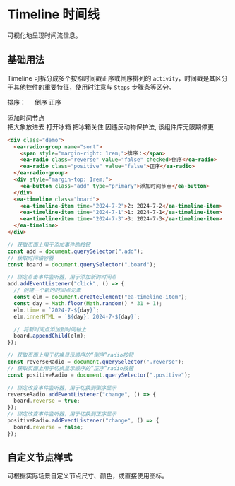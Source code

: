 <script setup>
import { onMounted } from 'vue'

onMounted(() => {
    import('../index.js')
    import('./index.scss')

    const add = document.querySelector('.add');
    const board = document.querySelector('.board');
    add.addEventListener('click', () => {
        const elm = document.createElement('ea-timeline-item');
        const day = Math.floor(Math.random() * 31 + 1);
        elm.time = `2024-7-${day}`;
        elm.innerHTML = `随机消息`;
        board.appendChild(elm);
    })

    const reverseRadio = document.querySelector('.reverse');
    const positiveRadio = document.querySelector('.positive');
    reverseRadio.addEventListener('change', () => {
        board.reverse = true;
    })
    positiveRadio.addEventListener('change', () => {
        board.reverse = false;
    })
})
</script>

# Timeline 时间线

可视化地呈现时间流信息。

## 基础用法

Timeline 可拆分成多个按照时间戳正序或倒序排列的 `activity`，时间戳是其区分于其他控件的重要特征，使⽤时注意与 `Steps` 步骤条等区分。

<div class="demo">
    <ea-radio-group name="sort">
        <span style="margin-right: 1rem;">排序：</span>
        <ea-radio class="reverse" value="false" checked>倒序</ea-radio>
        <ea-radio class="positive" value="false">正序</ea-radio>
    </ea-radio-group>
    <div style="margin-top: 1rem;">
        <ea-button class="add" type="primary">添加时间节点</ea-button>
    </div>
    <ea-timeline class="board">
        <ea-timeline-item time="2024-7-2">把大象放进去</ea-timeline-item>
        <ea-timeline-item time="2024-7-1">打开冰箱</ea-timeline-item>
        <ea-timeline-item time="2024-7-3">把冰箱关住</ea-timeline-item>
        <ea-timeline-item time="2024-7-4">因违反动物保护法, 该组件库无限期停更</ea-timeline-item>
    </ea-timeline>
</div>

```html
<div class="demo">
  <ea-radio-group name="sort">
    <span style="margin-right: 1rem;">排序：</span>
    <ea-radio class="reverse" value="false" checked>倒序</ea-radio>
    <ea-radio class="positive" value="false">正序</ea-radio>
  </ea-radio-group>
  <div style="margin-top: 1rem;">
    <ea-button class="add" type="primary">添加时间节点</ea-button>
  </div>
  <ea-timeline class="board">
    <ea-timeline-item time="2024-7-2">2: 2024-7-2</ea-timeline-item>
    <ea-timeline-item time="2024-7-1">1: 2024-7-1</ea-timeline-item>
    <ea-timeline-item time="2024-7-3">3: 2024-7-3</ea-timeline-item>
  </ea-timeline>
</div>
```

```js
// 获取页面上用于添加事件的按钮
const add = document.querySelector(".add");
// 获取时间轴容器
const board = document.querySelector(".board");

// 绑定点击事件监听器，用于添加新的时间点
add.addEventListener("click", () => {
  // 创建一个新的时间点元素
  const elm = document.createElement("ea-timeline-item");
  const day = Math.floor(Math.random() * 31 + 1);
  elm.time = `2024-7-${day}`;
  elm.innerHTML = `${day}: 2024-7-${day}`;

  // 将新时间点添加到时间轴上
  board.appendChild(elm);
});

// 获取页面上用于切换显示顺序的“倒序”radio按钮
const reverseRadio = document.querySelector(".reverse");
// 获取页面上用于切换显示顺序的“正序”radio按钮
const positiveRadio = document.querySelector(".positive");

// 绑定改变事件监听器，用于切换到倒序显示
reverseRadio.addEventListener("change", () => {
  board.reverse = true;
});
// 绑定改变事件监听器，用于切换到正序显示
positiveRadio.addEventListener("change", () => {
  board.reverse = false;
});
```

## ⾃定义节点样式

可根据实际场景⾃定义节点尺⼨、颜⾊，或直接使⽤图标。
